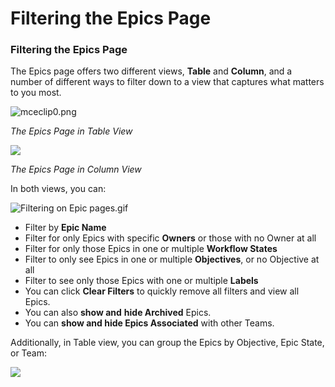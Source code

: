 # Filtering the Epics Page

### Filtering the Epics Page

The Epics page offers two different views, **Table** and **Column**, and a number of different ways to filter down to a view that captures what matters to you most.

![mceclip0.png](https://help.shortcut.com/hc/article_attachments/23320957924884)

_The Epics Page in Table View_

![](https://help.shortcut.com/hc/article_attachments/23320991273108)

_The Epics Page in Column View_

In both views, you can:

![Filtering on Epic pages.gif](https://help.shortcut.com/hc/article_attachments/23320957952660)

* Filter by **Epic Name**
* Filter for only Epics with specific **Owners** or those with no Owner at all
* Filter for only those Epics in one or multiple **Workflow States**
* Filter to only see Epics in one or multiple **Objectives**, or no Objective at all
* Filter to see only those Epics with one or multiple **Labels**
* You can click **Clear Filters** to quickly remove all filters and view all Epics.
* You can also **show and** **hide Archived** Epics.
* You can **show and hide Epics Associated** with other Teams.&#x20;

Additionally, in Table view, you can group the Epics by Objective, Epic State, or Team:

![](https://help.shortcut.com/hc/article_attachments/23320991300756)

